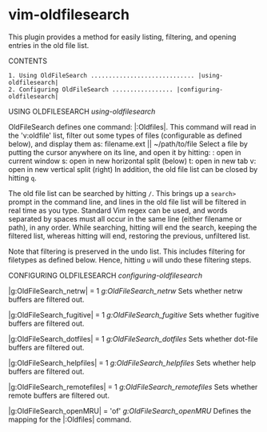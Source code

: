 # vim-oldfilesearch

This plugin provides a method for easily listing, filtering, and opening
entries in the old file list.

CONTENTS

	1. Using OldFileSearch ............................. |using-oldfilesearch|
	2. Configuring OldFileSearch ................. |configuring-oldfilesearch|

USING OLDFILESEARCH                                      *using-oldfilesearch*

OldFileSearch defines one command: |:Oldfiles|. This command will read in the
'v:oldfile' list, filter out some types of files (configurable as defined
below), and display them as:
	filename.ext || ~/path/to/file
Select a file by putting the cursor anywhere on its line, and open it by
hitting:
	<CR>: open in current window
	s:    open in new horizontal split (below)
	t:    open in new tab
	v:    open in new vertical split (right)
In addition, the old file list can be closed by hitting `q`.

The old file list can be searched by hitting `/`. This brings up a `search>`
prompt in the command line, and lines in the old file list will be filtered in
real time as you type. Standard Vim regex can be used, and words separated by
spaces must all occur in the same line (either filename or path), in any
order. While searching, hitting <CR> will end the search, keeping the filtered
list, whereas hitting <ESC> will end, restoring the previous, unfiltered list.

Note that filtering is preserved in the undo list. This includes filtering for
filetypes as defined below. Hence, hitting `u` will undo these filtering
steps.

CONFIGURING OLDFILESEARCH                        *configuring-oldfilesearch*

|g:OldFileSearch_netrw| = 1                          *g:OldFileSearch_netrw*
Sets whether netrw buffers are filtered out.

|g:OldFileSearch_fugitive| = 1                    *g:OldFileSearch_fugitive*
Sets whether fugitive buffers are filtered out.

|g:OldFileSearch_dotfiles| = 1                    *g:OldFileSearch_dotfiles*
Sets whether dot-file buffers are filtered out.

|g:OldFileSearch_helpfiles| = 1                  *g:OldFileSearch_helpfiles*
Sets whether help buffers are filtered out.

|g:OldFileSearch_remotefiles| = 1              *g:OldFileSearch_remotefiles*
Sets whether remote buffers are filtered out.

|g:OldFileSearch_openMRU| = '<Leader>of'           *g:OldFileSearch_openMRU*
Defines the mapping for the |:Oldfiles| command.
